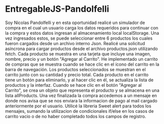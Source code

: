 # EntregableJS-Pandolfelli

Soy Nicolas Pandolfelli y en esta oportunidad realicé un simulador de compra en el cual un usuario carga 
los datos requeridos para continuar con la compra y estos datos ingresan al almacenamiento local localStorage.
Una vez ingresados estos, se puede seleccionar entre 6 productos los cuales fueron cargados desde un archivo interno Json. 
Realicé una solicitud asíncrona para cargar productos desde el archivo productos.json utilizando fetch. 
Cada producto se muestra en una tarjeta que incluye una imagen, nombre, precio y un botón "Agregar al Carrito".
He implementado un carrito de compras que se muestra cuando se hace clic en el ícono del carrito en la barra de navegación.
Los productos seleccionados se muestran en el carrito junto con su cantidad y precio total.
Cada producto en el carrito tiene un botón para eliminarlo, y al hacer clic en él, se actualiza la lista de productos y la interfaz.
Cuando se hace clic en el botón "Agregar al Carrito", se crea un objeto que representa el producto y se almacena en una lista allProducts. 
Una vez finalizada la compra accedemos a un mensaje en donde nos avisa que se nos enviara la informacion de pago al mail cargado anteriormente
por el usuario. 
Utilicé la libreria Sweet alert para todos los mensajes, sumando la utilizacion de condicionales if/else en los casos de carrito 
vacio o de no haber completado todos los campos de registro. 





